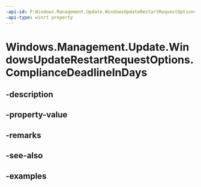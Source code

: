 ```yaml
---
-api-id: P:Windows.Management.Update.WindowsUpdateRestartRequestOptions.ComplianceDeadlineInDays
-api-type: winrt property
---
```


# Windows.Management.Update.WindowsUpdateRestartRequestOptions.ComplianceDeadlineInDays

<!--
public int ComplianceDeadlineInDays { get; set; }
-->


## -description

## -property-value

## -remarks

## -see-also

## -examples


